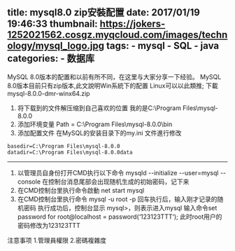 title: mysql8.0 zip安裝配置
date: 2017/01/19 19:46:33
thumbnail: https://jokers-1252021562.cosgz.myqcloud.com/images/technology/mysql_logo.jpg
tags: 
    - mysql
    - SQL
    - java
categories:
    - 数据库
---

MySQL 8.0版本的配置和以前有所不同，在这里与大家分享一下经验。
MySQL 8.0版本目前只有zip版本,此文說明Win系統下的配置 Linux可以以此類推;
下載mysql-8.0.0-dmr-winx64.zip
1.  将下载到的文件解压缩到自己喜欢的位置 我的是C:\Program Files\mysql-8.0.0
2. 添加环境变量 Path = C:\Program Files\mysql-8.0.0\bin
3. 添加配置文件 在MySQL的安装目录下的my.ini 文件進行修改
```path
basedir=C:\Program Files\mysql-8.0.0
datadir=C:\Program Files\mysql-8.0.0data
```
----
1. 以管理员自身份打开CMD执行以下命令 mysqld --initialize --user=mysql --console 在控制台消息尾部会出现随机生成的初始密码，记下来
2.  在CMD控制台里执行命令啟動 net start mysql
3.  在CMD控制台里执行命令  mysql -u root -p 回车执行后，输入刚才记录的随机密码 执行成功后，控制台显示 mysql>，则表示进入mysql 输入命令set password for root@localhost = password(‘123123TTT‘); 
此时root用户的密码修改为123123TTT

注意事项
1.管理員權限
2.密碼複雜度